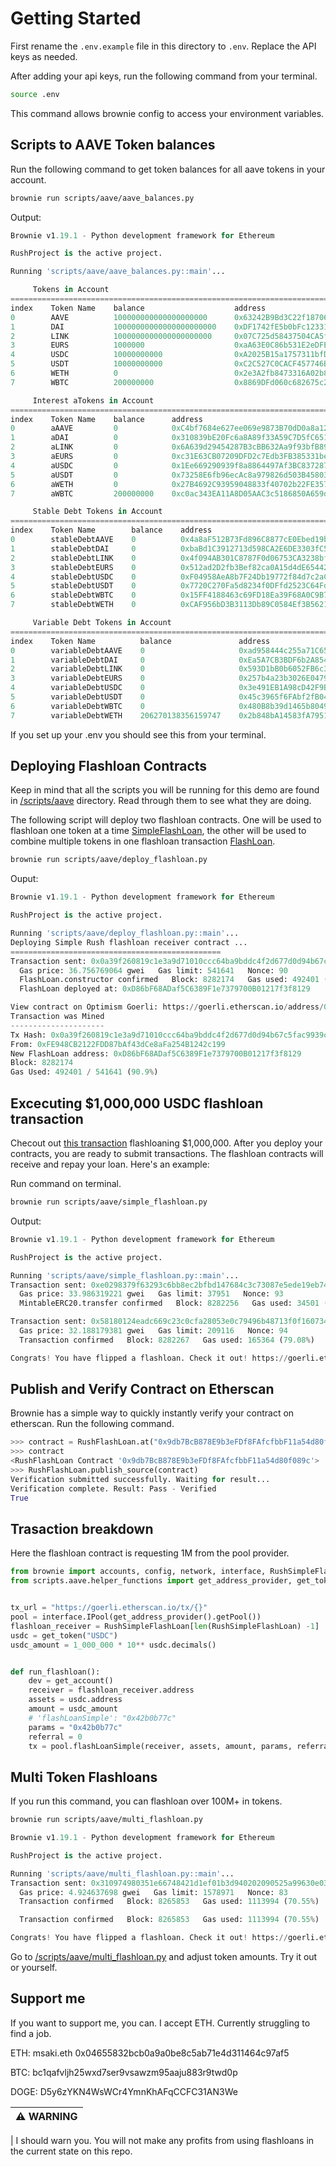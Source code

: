 # Getting Started

First rename the `.env.example` file in this directory to `.env`. Replace the API keys as needed.

After adding your api keys, run the following command from your terminal.

```bash
source .env
```

This command allows brownie config to access your environment variables.

## Scripts to AAVE Token balances

Run the following command to get token balances for all aave tokens in your account.

```bash
brownie run scripts/aave/aave_balances.py
```

Output:

```python
Brownie v1.19.1 - Python development framework for Ethereum

RushProject is the active project.

Running 'scripts/aave/aave_balances.py::main'...

     Tokens in Account
====================================================================================================
index    Token Name    balance                    address
0        AAVE          100000000000000000000      0x63242B9Bd3C22f18706d5c4E627B4735973f1f07
1        DAI           10000000000000000000000    0xDF1742fE5b0bFc12331D8EAec6b478DfDbD31464
2        LINK          1000000000000000000000     0x07C725d58437504CA5f814AE406e70E21C5e8e9e
3        EURS          1000000                    0xaA63E0C86b531E2eDFE9F91F6436dF20C301963D
4        USDC          10000000000                0xA2025B15a1757311bfD68cb14eaeFCc237AF5b43
5        USDT          10000000000                0xC2C527C0CACF457746Bd31B2a698Fe89de2b6d49
6        WETH          0                          0x2e3A2fb8473316A02b8A297B982498E661E1f6f5
7        WBTC          200000000                  0x8869DFd060c682675c2A8aE5B21F2cF738A0E3CE

     Interest aTokens in Account
====================================================================================================
index    Token Name    balance      address
0        aAAVE         0            0xC4bf7684e627ee069e9873B70dD0a8a1241bf72c
1        aDAI          0            0x310839bE20Fc6a8A89f33A59C7D5fC651365068f
2        aLINK         0            0x6A639d29454287B3cBB632Aa9f93bfB89E3fd18f
3        aEURS         0            0xc31E63CB07209DFD2c7Edb3FB385331be2a17209
4        aUSDC         0            0x1Ee669290939f8a8864497Af3BC83728715265FF
5        aUSDT         0            0x73258E6fb96ecAc8a979826d503B45803a382d68
6        aWETH         0            0x27B4692C93959048833f40702b22FE3578E77759
7        aWBTC         200000000    0xc0ac343EA11A8D05AAC3c5186850A659dD40B81B

     Stable Debt Tokens in Account
====================================================================================================
index    Token Name        balance    address
0        stableDebtAAVE    0          0x4a8aF512B73Fd896C8877cE0Ebed19b0a11B593C
1        stableDebtDAI     0          0xbaBd1C3912713d598CA2E6DE3303fC59b19d0B0F
2        stableDebtLINK    0          0x4f094AB301C8787F0d06753CA3238bfA9CFB9c91
3        stableDebtEURS    0          0x512ad2D2fb3Bef82ca0A15d4dE6544246e2D32c7
4        stableDebtUSDC    0          0xF04958AeA8b7F24Db19772f84d7c2aC801D9Cf8b
5        stableDebtUSDT    0          0x7720C270Fa5d8234f0DFfd2523C64FdeB333Fa50
6        stableDebtWBTC    0          0x15FF4188463c69FD18Ea39F68A0C9B730E23dE81
7        stableDebtWETH    0          0xCAF956bD3B3113Db89C0584Ef3B562153faB87D5

     Variable Debt Tokens in Account
====================================================================================================
index    Token Name          balance               address
0        variableDebtAAVE    0                     0xad958444c255a71C659f7c30e18AFafdE910EB5a
1        variableDebtDAI     0                     0xEa5A7CB3BDF6b2A8541bd50aFF270453F1505A72
2        variableDebtLINK    0                     0x593D1bB0b6052FB6c3423C42FA62275b3D95a943
3        variableDebtEURS    0                     0x257b4a23b3026E04790c39fD3Edd7101E5F31192
4        variableDebtUSDC    0                     0x3e491EB1A98cD42F9BBa388076Fd7a74B3470CA0
5        variableDebtUSDT    0                     0x45c3965f6FAbf2fB04e3FE019853813B2B7cC3A3
6        variableDebtWBTC    0                     0x480B8b39d1465b8049fbf03b8E0a072Ab7C9A422
7        variableDebtWETH    206270138356159747    0x2b848bA14583fA79519Ee71E7038D0d1061cd0F1

```

If you set up your .env you should see this from your terminal.

## Deploying Flashloan Contracts

Keep in mind that all the scripts you will be running for this demo are found in [/scripts/aave](./scripts/aave/) directory. Read through them to see what they are doing.

The following script will deploy two flashloan contracts. One will be used to flashloan one token at a time [SimpleFlashLoan](./contracts/rush/flashloan/RushSimpleFlashLoan.sol), the other will be used to combine multiple tokens in one flashloan transaction [FlashLoan](./contracts/rush/flashloan/RushFlashLoan.sol).

```bash
brownie run scripts/aave/deploy_flashloan.py
```

Ouput:

```python
Brownie v1.19.1 - Python development framework for Ethereum

RushProject is the active project.

Running 'scripts/aave/deploy_flashloan.py::main'...
Deploying Simple Rush flashloan receiver contract ...
===============================================
Transaction sent: 0x0a39f260819c1e3a9d71010ccc64ba9bddc4f2d677d0d94b67c5fac9939cb520
  Gas price: 36.756769064 gwei   Gas limit: 541641   Nonce: 90
  FlashLoan.constructor confirmed   Block: 8282174   Gas used: 492401 (90.91%)
  FlashLoan deployed at: 0xD86bF68ADaf5C6389F1e7379700B01217f3f8129

View contract on Optimism Goerli: https://goerli.etherscan.io/address/0xD86bF68ADaf5C6389F1e7379700B01217f3f8129
Transaction was Mined
---------------------
Tx Hash: 0x0a39f260819c1e3a9d71010ccc64ba9bddc4f2d677d0d94b67c5fac9939cb520
From: 0xFE948CB2122FDD87bAf43dCe8aFa254B1242c199
New FlashLoan address: 0xD86bF68ADaf5C6389F1e7379700B01217f3f8129
Block: 8282174
Gas Used: 492401 / 541641 (90.9%)

```

## Excecuting $1,000,000 USDC flashloan transaction

Checout out [this transaction](https://goerli.etherscan.io/tx/0x58180124eadc669c23c0cfa28053e0c79496b48713f0f160734710ace2b92577) flashloaning $1,000,000.
After you deploy your contracts, you are ready to submit transactions. The flashloan contracts will receive and repay your loan. Here's an example:

Run command on terminal.

```bash
brownie run scripts/aave/simple_flashloan.py
```

Output:

```python
Brownie v1.19.1 - Python development framework for Ethereum

RushProject is the active project.

Running 'scripts/aave/simple_flashloan.py::main'...
Transaction sent: 0xe0298379f63293c6bb8ec2bfbd147684c3c73087e5ede19eb7409bcd844fcabb
  Gas price: 33.986319221 gwei   Gas limit: 37951   Nonce: 93
  MintableERC20.transfer confirmed   Block: 8282256   Gas used: 34501 (90.91%)

Transaction sent: 0x58180124eadc669c23c0cfa28053e0c79496b48713f0f160734710ace2b92577
  Gas price: 32.188179381 gwei   Gas limit: 209116   Nonce: 94
  Transaction confirmed   Block: 8282267   Gas used: 165364 (79.08%)

Congrats! You have flipped a flashloan. Check it out! https://goerli.etherscan.io/tx/0x58180124eadc669c23c0cfa28053e0c79496b48713f0f160734710ace2b92577
```

## Publish and Verify Contract on Etherscan

Brownie has a simple way to quickly instantly verify your contract on etherscan. Run the following command.

```python
>>> contract = RushFlashLoan.at("0x9db7BcB878E9b3eFDf8FAfcfbbF11a54d80f089c")
>>> contract
<RushFlashLoan Contract '0x9db7BcB878E9b3eFDf8FAfcfbbF11a54d80f089c'>
>>> RushFlashLoan.publish_source(contract)
Verification submitted successfully. Waiting for result...
Verification complete. Result: Pass - Verified
True
```

## Trasaction breakdown

Here the flashloan contract is requesting 1M from the pool provider.

```python
from brownie import accounts, config, network, interface, RushSimpleFlashLoan
from scripts.aave.helper_functions import get_address_provider, get_token, get_account


tx_url = "https://goerli.etherscan.io/tx/{}"
pool = interface.IPool(get_address_provider().getPool())
flashloan_receiver = RushSimpleFlashLoan[len(RushSimpleFlashLoan) -1]
usdc = get_token("USDC")
usdc_amount = 1_000_000 * 10** usdc.decimals()


def run_flashloan():
    dev = get_account()
    receiver = flashloan_receiver.address
    assets = usdc.address
    amount = usdc_amount
    # 'flashLoanSimple': "0x42b0b77c"
    params = "0x42b0b77c"
    referral = 0
    tx = pool.flashLoanSimple(receiver, assets, amount, params, referral, {"from": dev})
```

## Multi Token Flashloans

If you run this command, you can flashloan over 100M+ in tokens.

```bash
brownie run scripts/aave/multi_flashloan.py
```

```python
Brownie v1.19.1 - Python development framework for Ethereum

RushProject is the active project.

Running 'scripts/aave/multi_flashloan.py::main'...
Transaction sent: 0x310974980351e66748421d1ef01b3d940202090525a99630e03150cb9aeae859
  Gas price: 4.924637698 gwei   Gas limit: 1578971   Nonce: 83
  Transaction confirmed   Block: 8265853   Gas used: 1113994 (70.55%)

  Transaction confirmed   Block: 8265853   Gas used: 1113994 (70.55%)

Congrats! You have flipped a flashloan. Check it out! https://goerli.etherscan.io/tx/0x310974980351e66748421d1ef01b3d940202090525a99630e03150cb9aeae859

```

Go to [/scripts/aave/multi_flashloan.py](./scripts/aave/multi_flashloan.py) and adjust token amounts. Try it out or yourself.

## Support me

If you want to support me, you can. I accept ETH. Currently struggling to find a job.

ETH: msaki.eth 0x04655832bcb0a9a0be8c5ab71e4d311464c97af5

BTC: bc1qafvljh25wxd7ser9vsawzm95aaju883r9twd0p

DOGE: D5y6zYKN4WsWCr4YmnKhAFqCCFC31AN3We

| :warning: WARNING |
| :---------------- |

| I should warn you. You will not make any profits from using flashloans in the current state on this repo.
